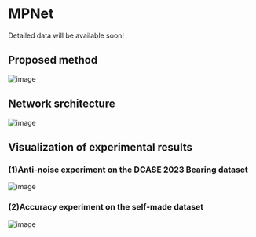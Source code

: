 # MPNet
Detailed data will be available soon!
## Proposed method
![image](https://github.com/xgli411/MPNet/blob/main/image/Implementation%20method.png)
## Network srchitecture
![image](https://github.com/xgli411/MPNet/blob/main/image/MPNet.png)
## Visualization of experimental results
### (1)Anti-noise experiment on the DCASE 2023 Bearing dataset
![image](https://github.com/xgli411/MPNet/blob/main/image/Anti-noise%20experiment.png)
### (2)Accuracy experiment on the self-made dataset
![image](https://github.com/xgli411/MPNet/blob/main/image/tsne.png)
